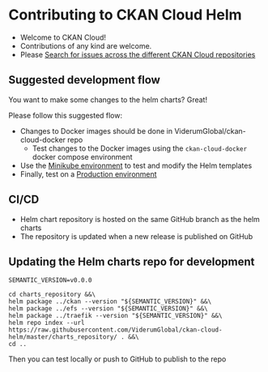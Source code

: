 # Contributing to CKAN Cloud Helm

* Welcome to CKAN Cloud!
* Contributions of any kind are welcome.
* Please [Search for issues across the different CKAN Cloud repositories](https://github.com/search?q=repo%3AViderumGlobal%2Fckan-cloud-docker+repo%3AViderumGlobal%2Fckan-cloud-helm+repo%3AViderumGlobal%2Fckan-cloud-cluster&type=Issues)

## Suggested development flow

You want to make some changes to the helm charts? Great!

Please follow this suggested flow:

* Changes to Docker images should be done in ViderumGlobal/ckan-cloud-docker repo
  * Test changes to the Docker images using the `ckan-cloud-docker` docker compose environment
* Use the [Minikube environment](QUICKSTART_MINIKUBE.md) to test and modify the Helm templates
* Finally, test on a [Production environment](QUICKSTART_PRODUCTION.md)

## CI/CD

* Helm chart repository is hosted on the same GitHub branch as the helm charts
* The repository is updated when a new release is published on GitHub

## Updating the Helm charts repo for development

```
SEMANTIC_VERSION=v0.0.0

cd charts_repository &&\
helm package ../ckan --version "${SEMANTIC_VERSION}" &&\
helm package ../efs --version "${SEMANTIC_VERSION}" &&\
helm package ../traefik --version "${SEMANTIC_VERSION}" &&\
helm repo index --url https://raw.githubusercontent.com/ViderumGlobal/ckan-cloud-helm/master/charts_repository/ . &&\
cd ..
```

Then you can test locally or push to GitHub to publish to the repo
